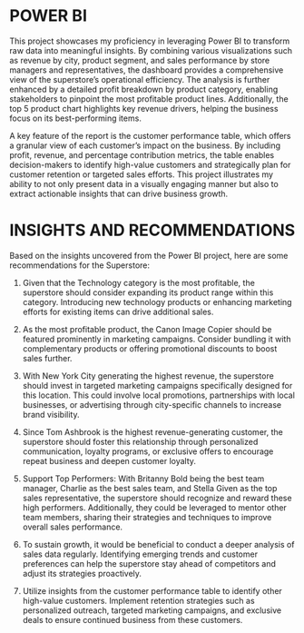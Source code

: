 # POWER BI
This project showcases my proficiency in leveraging Power BI to transform raw data into meaningful insights. By combining various visualizations such as revenue by city, product segment, and sales performance by store managers and representatives, the dashboard provides a comprehensive view of the superstore’s operational efficiency. The analysis is further enhanced by a detailed profit breakdown by product category, enabling stakeholders to pinpoint the most profitable product lines. Additionally, the top 5 product chart highlights key revenue drivers, helping the business focus on its best-performing items.

A key feature of the report is the customer performance table, which offers a granular view of each customer’s impact on the business. By including profit, revenue, and percentage contribution metrics, the table enables decision-makers to identify high-value customers and strategically plan for customer retention or targeted sales efforts. This project illustrates my ability to not only present data in a visually engaging manner but also to extract actionable insights that can drive business growth.

# INSIGHTS AND RECOMMENDATIONS
Based on the insights uncovered from the Power BI project, here are some recommendations for the Superstore:

1. Given that the Technology category is the most profitable, the superstore should consider expanding its product range within this category. Introducing new technology products or enhancing marketing efforts for existing items can drive additional sales.

2. As the most profitable product, the Canon Image Copier should be featured prominently in marketing campaigns. Consider bundling it with complementary products or offering promotional discounts to boost sales further.

3. With New York City generating the highest revenue, the superstore should invest in targeted marketing campaigns specifically designed for this location. This could involve local promotions, partnerships with local businesses, or advertising through city-specific channels to increase brand visibility.

4. Since Tom Ashbrook is the highest revenue-generating customer, the superstore should foster this relationship through personalized communication, loyalty programs, or exclusive offers to encourage repeat business and deepen customer loyalty.

5. Support Top Performers: With Britanny Bold being the best team manager, Charlie as the best sales team, and Stella Given as the top sales representative, the superstore should recognize and reward these high performers. Additionally, they could be leveraged to mentor other team members, sharing their strategies and techniques to improve overall sales performance.

6. To sustain growth, it would be beneficial to conduct a deeper analysis of sales data regularly. Identifying emerging trends and customer preferences can help the superstore stay ahead of competitors and adjust its strategies proactively.

7. Utilize insights from the customer performance table to identify other high-value customers. Implement retention strategies such as personalized outreach, targeted marketing campaigns, and exclusive deals to ensure continued business from these customers.
